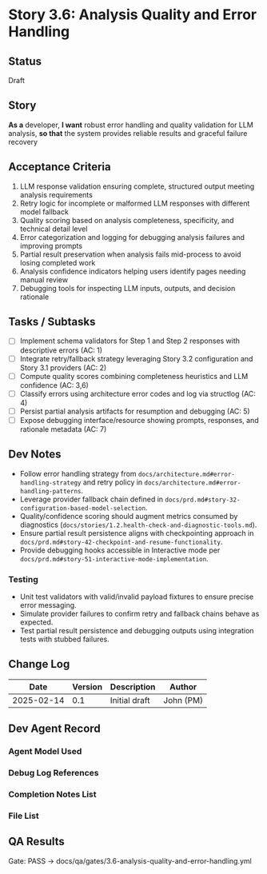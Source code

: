 # Story 3.6: Analysis Quality and Error Handling

## Status
Draft

## Story
**As a** developer,
**I want** robust error handling and quality validation for LLM analysis,
**so that** the system provides reliable results and graceful failure recovery

## Acceptance Criteria
1. LLM response validation ensuring complete, structured output meeting analysis requirements
2. Retry logic for incomplete or malformed LLM responses with different model fallback
3. Quality scoring based on analysis completeness, specificity, and technical detail level
4. Error categorization and logging for debugging analysis failures and improving prompts
5. Partial result preservation when analysis fails mid-process to avoid losing completed work
6. Analysis confidence indicators helping users identify pages needing manual review
7. Debugging tools for inspecting LLM inputs, outputs, and decision rationale

## Tasks / Subtasks
- [ ] Implement schema validators for Step 1 and Step 2 responses with descriptive errors (AC: 1)
- [ ] Integrate retry/fallback strategy leveraging Story 3.2 configuration and Story 3.1 providers (AC: 2)
- [ ] Compute quality scores combining completeness heuristics and LLM confidence (AC: 3,6)
- [ ] Classify errors using architecture error codes and log via structlog (AC: 4)
- [ ] Persist partial analysis artifacts for resumption and debugging (AC: 5)
- [ ] Expose debugging interface/resource showing prompts, responses, and rationale metadata (AC: 7)

## Dev Notes
- Follow error handling strategy from `docs/architecture.md#error-handling-strategy` and retry policy in `docs/architecture.md#error-handling-patterns`.
- Leverage provider fallback chain defined in `docs/prd.md#story-32-configuration-based-model-selection`.
- Quality/confidence scoring should augment metrics consumed by diagnostics (`docs/stories/1.2.health-check-and-diagnostic-tools.md`).
- Ensure partial result persistence aligns with checkpointing approach in `docs/prd.md#story-42-checkpoint-and-resume-functionality`.
- Provide debugging hooks accessible in Interactive mode per `docs/prd.md#story-51-interactive-mode-implementation`.

### Testing
- Unit test validators with valid/invalid payload fixtures to ensure precise error messaging.
- Simulate provider failures to confirm retry and fallback chains behave as expected.
- Test partial result persistence and debugging outputs using integration tests with stubbed failures.

## Change Log
| Date | Version | Description | Author |
|------|---------|-------------|--------|
| 2025-02-14 | 0.1 | Initial draft | John (PM) |

## Dev Agent Record

### Agent Model Used

### Debug Log References

### Completion Notes List

### File List

## QA Results

Gate: PASS → docs/qa/gates/3.6-analysis-quality-and-error-handling.yml
